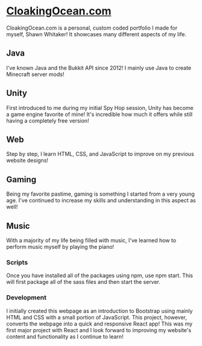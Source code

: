 # [CloakingOcean.com](https://cloakingocean.com/ "Cloaking Ocean Website")
CloakingOcean.com is a personal, custom coded portfolio I made for myself, Shawn Whitaker!
It showcases many different aspects of my life.

## Java
I've known Java and the Bukkit API since 2012! I mainly use Java to create Minecraft server
mods!

## Unity
First introduced to me during my initial Spy Hop session, Unity has become a game engine favorite
of mine! It's incredible how much it offers while still having a completely free version!

## Web
Step by step, I learn HTML, CSS, and JavaScript to improve on my previous website designs!

## Gaming
Being my favorite pastime, gaming is something I started from a very young age. I've continued
to increase my skills and understanding in this aspect as well!

## Music
With a majority of my life being filled with music, I've learned how to perform music myself by playing the piano!

### Scripts
Once you have installed all of the packages using npm, use npm start. This will first package all of the sass files and then start the server.

### Development
I initially created this webpage as an introduction to Bootstrap using mainly HTML and CSS with a small portion of
JavaScript. This project, however, converts the webpage into a quick and responsive React app! This was my first 
major project with React and I look forward to improving my website's content and functionality as I continue to learn!
